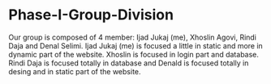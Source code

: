 # Phase-I-Group-Division
Our group is  composed of 4 member: Ijad Jukaj (me), Xhoslin Agovi, Rindi Daja and Denal Selimi. Ijad Jukaj (me) is focused a little in static and more in dynamic part of the website. Xhoslin is focused in login part and  database. Rindi Daja is focused totally in database and Denald is focused totally in desing and in static part of the website.
